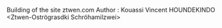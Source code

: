 Building of the site ztwen.com
Author : Kouassi Vincent HOUNDEKINDO <Ztwen-Oströgrasdki Schröhamilzwei>